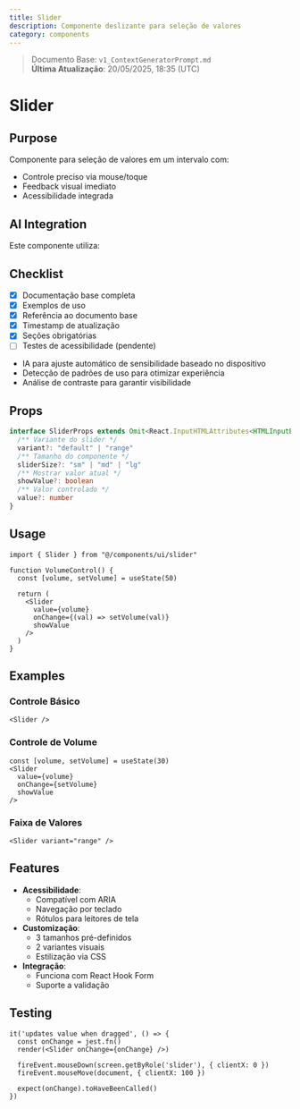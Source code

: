 ```yaml
---
title: Slider
description: Componente deslizante para seleção de valores
category: components
---
```


> Documento Base: `v1_ContextGeneratorPrompt.md`  
> **Última Atualização**: 20/05/2025, 18:35 (UTC)

# Slider

## Purpose
Componente para seleção de valores em um intervalo com:
- Controle preciso via mouse/toque
- Feedback visual imediato
- Acessibilidade integrada

## AI Integration
Este componente utiliza:

## Checklist
- [x] Documentação base completa
- [x] Exemplos de uso
- [x] Referência ao documento base
- [x] Timestamp de atualização
- [x] Seções obrigatórias
- [ ] Testes de acessibilidade (pendente)

- IA para ajuste automático de sensibilidade baseado no dispositivo
- Detecção de padrões de uso para otimizar experiência
- Análise de contraste para garantir visibilidade

## Props
```ts
interface SliderProps extends Omit<React.InputHTMLAttributes<HTMLInputElement>, 'size'> {
  /** Variante do slider */
  variant?: "default" | "range"
  /** Tamanho do componente */
  sliderSize?: "sm" | "md" | "lg"
  /** Mostrar valor atual */
  showValue?: boolean
  /** Valor controlado */
  value?: number
}
```

## Usage
```tsx
import { Slider } from "@/components/ui/slider"

function VolumeControl() {
  const [volume, setVolume] = useState(50)
  
  return (
    <Slider
      value={volume}
      onChange={(val) => setVolume(val)}
      showValue
    />
  )
}
```

## Examples

### Controle Básico
```tsx
<Slider />
```

### Controle de Volume
```tsx
const [volume, setVolume] = useState(30)
<Slider 
  value={volume}
  onChange={setVolume}
  showValue
/>
```

### Faixa de Valores
```tsx
<Slider variant="range" />
```

## Features
- **Acessibilidade**:
  - Compatível com ARIA
  - Navegação por teclado
  - Rótulos para leitores de tela
- **Customização**:
  - 3 tamanhos pré-definidos
  - 2 variantes visuais
  - Estilização via CSS
- **Integração**:
  - Funciona com React Hook Form
  - Suporte a validação

## Testing
```tsx
it('updates value when dragged', () => {
  const onChange = jest.fn()
  render(<Slider onChange={onChange} />)
  
  fireEvent.mouseDown(screen.getByRole('slider'), { clientX: 0 })
  fireEvent.mouseMove(document, { clientX: 100 })
  
  expect(onChange).toHaveBeenCalled()
})
